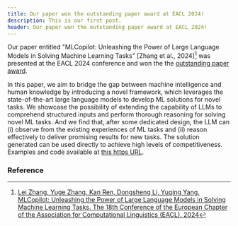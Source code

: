 ```yaml
---
title: Our paper won the outstanding paper award at EACL 2024!
description: This is our first post. 
header: Our paper won the outstanding paper award at EACL 2024!
---
```


Our paper entitled "MLCopilot: Unleashing the Power of Large Language Models in Solving Machine Learning Tasks" [Zhang et al., 2024][^1] was presented at the EACL 2024 conference and won the the [outstanding paper award](https://2024.eacl.org/program/best-paper/).

In this paper, we aim to bridge the gap between machine intelligence and human knowledge by introducing a novel framework, which leverages the state-of-the-art large language models to develop ML solutions for novel tasks. We showcase the possibility of extending the capability of LLMs to comprehend structured inputs and perform thorough reasoning for solving novel ML tasks. And we find that, after some dedicated design, the LLM can (i) observe from the existing experiences of ML tasks and (ii) reason effectively to deliver promising results for new tasks. The solution generated can be used directly to achieve high levels of competitiveness. Examples and code available at [this https URL](https://github.com/microsoft/CoML).

### Reference

[^1]: [Lei Zhang, Yuge Zhang, Kan Ren, Dongsheng Li, Yuqing Yang. MLCopilot: Unleashing the Power of Large Language Models in Solving Machine Learning Tasks.
The 18th Conference of the European Chapter of the Association for Computational Linguistics (EACL). 2024](https://aclanthology.org/2024.eacl-long.179/)
